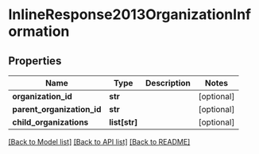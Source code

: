 # InlineResponse2013OrganizationInformation

## Properties
Name | Type | Description | Notes
------------ | ------------- | ------------- | -------------
**organization_id** | **str** |  | [optional] 
**parent_organization_id** | **str** |  | [optional] 
**child_organizations** | **list[str]** |  | [optional] 

[[Back to Model list]](../README.md#documentation-for-models) [[Back to API list]](../README.md#documentation-for-api-endpoints) [[Back to README]](../README.md)


